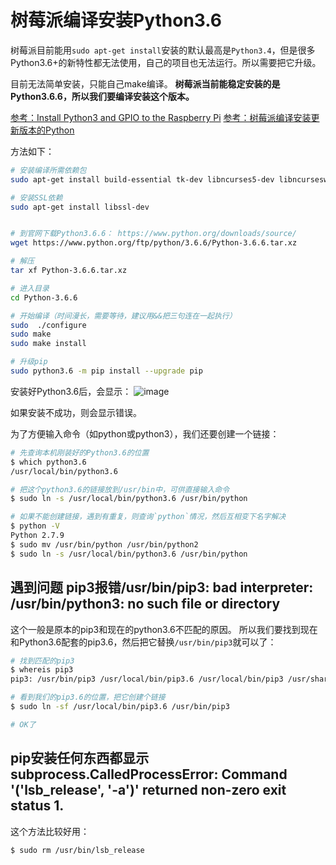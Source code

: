 # 树莓派编译安装Python3.6

树莓派目前能用`sudo apt-get install`安装的默认最高是`Python3.4`，但是很多Python3.6+的新特性都无法使用，自己的项目也无法运行。所以需要把它升级。

目前无法简单安装，只能自己make编译。
**树莓派当前能稳定安装的是Python3.6.6，所以我们要编译安装这个版本。**

[参考：Install Python3 and GPIO to the Raspberry Pi](http://tinkerpi.com/tutorial/install-python3-and-gpio-to-the-raspberry-pi)
[参考：树莓派编译安装更新版本的Python](https://www.jianshu.com/p/a67442b9d233)

方法如下：
```sh
# 安装编译所需依赖包
sudo apt-get install build-essential tk-dev libncurses5-dev libncursesw5-dev libreadline6-dev libdb5.3-dev libgdbm-dev libsqlite3-dev libssl-dev libbz2-dev libexpat1-dev liblzma-dev zlib1g-dev

# 安装SSL依赖
sudo apt-get install libssl-dev


# 到官网下载Python3.6.6： https://www.python.org/downloads/source/
wget https://www.python.org/ftp/python/3.6.6/Python-3.6.6.tar.xz

# 解压
tar xf Python-3.6.6.tar.xz 

# 进入目录
cd Python-3.6.6

# 开始编译（时间漫长，需要等待，建议用&&把三句连在一起执行）
sudo  ./configure
sudo make
sudo make install

# 升级pip
sudo python3.6 -m pip install --upgrade pip
```

安装好Python3.6后，会显示：
![image](https://user-images.githubusercontent.com/14041622/43158882-6f04d0e8-8fb3-11e8-8cec-5cf82ab85a3e.png)

如果安装不成功，则会显示错误。


为了方便输入命令（如python或python3），我们还要创建一个链接：
```sh
# 先查询本机刚装好的Python3.6的位置
$ which python3.6
/usr/local/bin/python3.6

# 把这个python3.6的链接放到/usr/bin中，可供直接输入命令
$ sudo ln -s /usr/local/bin/python3.6 /usr/bin/python

# 如果不能创建链接，遇到有重复，则查询`python`情况，然后互相变下名字解决
$ python -V
Python 2.7.9
$ sudo mv /usr/bin/python /usr/bin/python2
$ sudo ln -s /usr/local/bin/python3.6 /usr/bin/python
```


## 遇到问题 pip3报错/usr/bin/pip3: bad interpreter: /usr/bin/python3: no such file or directory
这个一般是原本的pip3和现在的python3.6不匹配的原因。
所以我们要找到现在和Python3.6配套的pip3.6，然后把它替换`/usr/bin/pip3`就可以了：

```sh
# 找到匹配的pip3
$ whereis pip3
pip3: /usr/bin/pip3 /usr/local/bin/pip3.6 /usr/local/bin/pip3 /usr/share/man/man1/pip3.1.gz

# 看到我们的pip3.6的位置，把它创建个链接
$ sudo ln -sf /usr/local/bin/pip3.6 /usr/bin/pip3

# OK了
```

## pip安装任何东西都显示subprocess.CalledProcessError: Command '('lsb_release', '-a')' returned non-zero exit status 1.

这个方法比较好用：
```sh
$ sudo rm /usr/bin/lsb_release
```